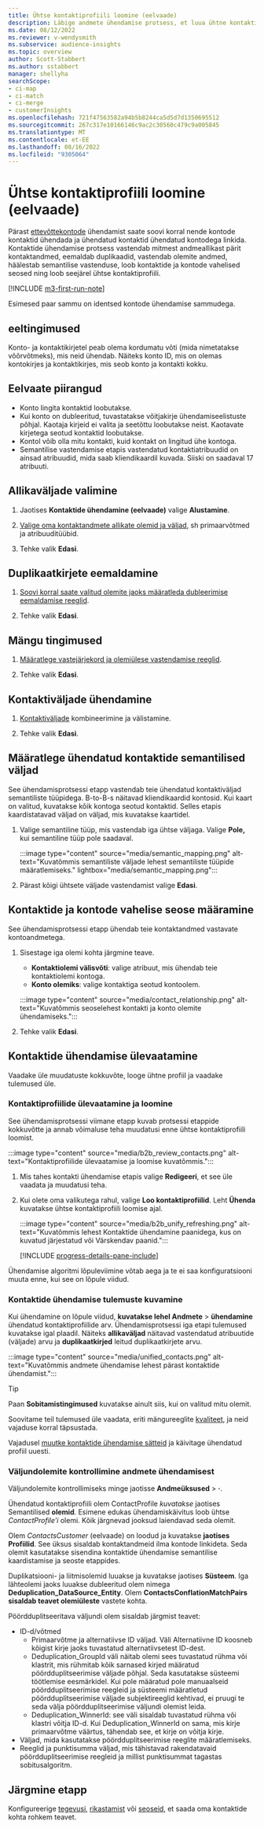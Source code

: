 ```yaml
---
title: Ühtse kontaktiprofiili loomine (eelvaade)
description: Läbige andmete ühendamise protsess, et luua ühtne kontaktide koondandmestik.
ms.date: 08/12/2022
ms.reviewer: v-wendysmith
ms.subservice: audience-insights
ms.topic: overview
author: Scott-Stabbert
ms.author: sstabbert
manager: shellyha
searchScope:
- ci-map
- ci-match
- ci-merge
- customerInsights
ms.openlocfilehash: 721f47563582a94b5b8244ca5d5d7d1350695512
ms.sourcegitcommit: 267c317e10166146c9ac2c30560c479c9a005845
ms.translationtype: MT
ms.contentlocale: et-EE
ms.lasthandoff: 08/16/2022
ms.locfileid: "9305064"
---
```

# <a name="create-a-unified-contact-profile-preview"></a>Ühtse kontaktiprofiili loomine (eelvaade)

Pärast [ettevõttekontode](map-entities.md) ühendamist saate soovi korral nende kontode kontaktid ühendada ja ühendatud kontaktid ühendatud kontodega linkida. Kontaktide ühendamise protsess vastendab mitmest andmeallikast pärit kontaktandmed, eemaldab duplikaadid, vastendab olemite andmed, häälestab semantilise vastenduse, loob kontaktide ja kontode vahelised seosed ning loob seejärel ühtse kontaktiprofiili.

[!INCLUDE [m3-first-run-note](includes/m3-first-run-note.md)]

Esimesed paar sammu on identsed kontode ühendamise sammudega.

## <a name="prerequisites"></a>eeltingimused

Konto- ja kontaktikirjetel peab olema kordumatu võti (mida nimetatakse võõrvõtmeks), mis neid ühendab. Näiteks konto ID, mis on olemas kontokirjes ja kontaktikirjes, mis seob konto ja kontakti kokku.

## <a name="preview-limitations"></a>Eelvaate piirangud

- Konto lingita kontaktid loobutakse.
- Kui konto on dubleeritud, tuvastatakse võitjakirje ühendamiseelistuste põhjal. Kaotaja kirjeid ei valita ja seetõttu loobutakse neist. Kaotavate kirjetega seotud kontaktid loobutakse.
- Kontol võib olla mitu kontakti, kuid kontakt on lingitud ühe kontoga.
- Semantilise vastendamise etapis vastendatud kontaktiatribuudid on ainsad atribuudid, mida saab kliendikaardil kuvada. Siiski on saadaval 17 atribuuti.

## <a name="select-source-fields"></a>Allikaväljade valimine

1. Jaotises **Kontaktide ühendamine (eelvaade)** valige **Alustamine**.

1. [Valige oma kontaktandmete allikate olemid ja väljad](map-entities.md), sh primaarvõtmed ja atribuuditüübid.

1. Tehke valik **Edasi**.

## <a name="remove-duplicate-records"></a>Duplikaatkirjete eemaldamine

1. [Soovi korral saate valitud olemite jaoks määratleda dubleerimise eemaldamise reeglid](remove-duplicates.md).

1. Tehke valik **Edasi**.

## <a name="match-conditions"></a>Mängu tingimused

1. [Määratlege vastejärjekord ja olemiülese vastendamise reeglid](match-entities.md).

1. Tehke valik **Edasi**.

## <a name="unify-contact-fields"></a>Kontaktiväljade ühendamine

1. [Kontaktiväljade](merge-entities.md) kombineerimine ja välistamine.

1. Tehke valik **Edasi**.

## <a name="define-the-semantic-fields-for-unified-contacts"></a>Määratlege ühendatud kontaktide semantilised väljad

See ühendamisprotsessi etapp vastendab teie ühendatud kontaktiväljad semantiliste tüüpidega. B-to-B-s näitavad kliendikaardid kontosid. Kui kaart on valitud, kuvatakse kõik kontoga seotud kontaktid. Selles etapis kaardistatavad väljad on väljad, mis kuvatakse kaartidel.

1. Valige semantiline tüüp, mis vastendab iga ühtse väljaga. Valige **Pole,** kui semantiline tüüp pole saadaval.

   :::image type="content" source="media/semantic_mapping.png" alt-text="Kuvatõmmis semantiliste väljade lehest semantiliste tüüpide määratlemiseks." lightbox="media/semantic_mapping.png":::

1. Pärast kõigi ühtsete väljade vastendamist valige **Edasi**.

## <a name="set-the-relationship-between-contacts-and-accounts"></a>Kontaktide ja kontode vahelise seose määramine

See ühendamisprotsessi etapp ühendab teie kontaktandmed vastavate kontoandmetega.

1. Sisestage iga olemi kohta järgmine teave.

   - **Kontaktiolemi välisvõti**: valige atribuut, mis ühendab teie kontaktiolemi kontoga.
   - **Konto olemiks**: valige kontaktiga seotud kontoolem.

   :::image type="content" source="media/contact_relationship.png" alt-text="Kuvatõmmis seoselehest kontakti ja konto olemite ühendamiseks.":::

1. Tehke valik **Edasi**.

## <a name="review-contact-unification"></a>Kontaktide ühendamise ülevaatamine

Vaadake üle muudatuste kokkuvõte, looge ühtne profiil ja vaadake tulemused üle.

### <a name="review-and-create-contact-profiles"></a>Kontaktiprofiilide ülevaatamine ja loomine

See ühendamisprotsessi viimane etapp kuvab protsessi etappide kokkuvõtte ja annab võimaluse teha muudatusi enne ühtse kontaktiprofiili loomist.

:::image type="content" source="media/b2b_review_contacts.png" alt-text="Kontaktiprofiilide ülevaatamise ja loomise kuvatõmmis.":::

1. Mis tahes kontakti ühendamise etapis valige **Redigeeri**, et see üle vaadata ja muudatusi teha.

1. Kui olete oma valikutega rahul, valige **Loo kontaktiprofiilid**. Leht **Ühenda** kuvatakse ühtse kontaktiprofiili loomise ajal.
  
   :::image type="content" source="media/b2b_unify_refreshing.png" alt-text="Kuvatõmmis lehest Kontaktide ühendamine paanidega, kus on kuvatud järjestatud või Värskendav paanid.":::

   [!INCLUDE [progress-details-pane-include](includes/progress-details-pane.md)]

Ühendamise algoritmi lõpuleviimine võtab aega ja te ei saa konfiguratsiooni muuta enne, kui see on lõpule viidud.

### <a name="view-the-results-of-contact-unification"></a>Kontaktide ühendamise tulemuste kuvamine

Kui ühendamine on lõpule viidud, **kuvatakse lehel Andmete** > **ühendamine** ühendatud kontaktiprofiilide arv. Ühendamisprotsessi iga etapi tulemused kuvatakse igal plaadil. Näiteks **allikaväljad** näitavad vastendatud atribuutide (väljade) arvu ja **duplikaatkirjed** leitud duplikaatkirjete arvu.

:::image type="content" source="media/unified_contacts.png" alt-text="Kuvatõmmis andmete ühendamise lehest pärast kontaktide ühendamist.":::

> [!TIP]
> Paan **Sobitamistingimused** kuvatakse ainult siis, kui on valitud mitu olemit.

Soovitame teil tulemused üle vaadata, eriti mängureeglite [kvaliteet](data-unification-update.md#manage-match-rules), ja neid vajaduse korral täpsustada.

Vajadusel [muutke kontaktide ühendamise sätteid](data-unification-update.md) ja käivitage ühendatud profiil uuesti.

### <a name="verify-output-entities-from-data-unification"></a>Väljundolemite kontrollimine andmete ühendamisest

Väljundolemite kontrollimiseks minge jaotisse **Andmeüksused** > **·**.

Ühendatud kontaktiprofiili olem ContactProfile *kuvatakse* jaotises Semantilised **olemid**. Esimene edukas ühendamiskäivitus loob ühtse *ContactProfile’i* olemi. Kõik järgnevad jooksud laiendavad seda olemit.

Olem *ContactsCustomer* (eelvaade) on loodud ja kuvatakse **jaotises Profiilid**. See üksus sisaldab kontaktandmeid ilma kontode linkideta. Seda olemit kasutatakse sisendina kontaktide ühendamise semantilise kaardistamise ja seoste etappides.

Duplikatsiooni- ja liitmisolemid luuakse ja kuvatakse jaotises **Süsteem**. Iga lähteolemi jaoks luuakse dubleeritud olem nimega **Deduplication_DataSource_Entity**. Olem **ContactsConflationMatchPairs sisaldab teavet olemiüleste** vastete kohta.

Pöördduplitseeritava väljundi olem sisaldab järgmist teavet:
- ID-d/võtmed
  - Primaarvõtme ja alternatiivse ID väljad. Väli Alternatiivne ID koosneb kõigist kirje jaoks tuvastatud alternatiivsetest ID-dest.
  - Deduplication_GroupId väli näitab olemi sees tuvastatud rühma või klastrit, mis rühmitab kõik sarnased kirjed määratud pöördduplitseerimise väljade põhjal. Seda kasutatakse süsteemi töötlemise eesmärkidel. Kui pole määratud pole manuaalseid pöördduplitseerimise reegleid ja süsteemi määratletud pöördduplitseerimise väljade subjektireeglid kehtivad, ei pruugi te seda välja pöördduplitseerimise väljundi olemist leida.
  - Deduplication_WinnerId: see väli sisaldab tuvastatud rühma või klastri võitja ID-d. Kui Deduplication_WinnerId on sama, mis kirje primaarvõtme väärtus, tähendab see, et kirje on võitja kirje.
- Väljad, mida kasutatakse pöördduplitseerimise reeglite määratlemiseks.
- Reeglid ja punktisumma väljad, mis tähistavad rakendatavaid pöördduplitseerimise reegleid ja millist punktisummat tagastas sobitusalgoritm.

## <a name="next-step"></a>Järgmine etapp

Konfigureerige [tegevusi](activities.md), [rikastamist](enrichment-hub.md) või [seoseid](relationships.md), et saada oma kontaktide kohta rohkem teavet.

